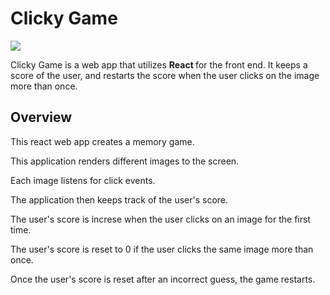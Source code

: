 # Clicky Game
<img src="https://image.ibb.co/i0DNee/lgclicky.png" />



Clicky Game is a web app that utilizes <strong> React </strong> for the front end. It keeps a score of the user, and restarts the score when the user clicks on the image more than once.

## Overview
This react web app creates a memory game. 

This application renders different images to the screen. 

Each image listens for click events.

The application then  keeps track of the user's score. 

The user's score is increse when the user clicks on an image for the first time. 

The user's score is reset to 0 if the user clicks the same image more than once.

Once the user's score is reset after an incorrect guess, the game restarts.
